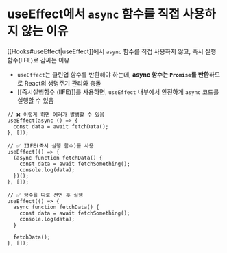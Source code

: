 # useEffect에서 `async` 함수를 직접 사용하지 않는 이유
[[Hooks#useEffect|useEffect]]에서 `async` 함수를 직접 사용하지 않고, 즉시 실행 함수(IIFE)로 감싸는 이유

- `useEffect`는 클린업 함수를 반환해야 하는데, **async 함수는 `Promise`를 반환**하므로 React의 생명주기 관리와 충돌
- [[즉시실행함수 (IIFE)]]를 사용하면, `useEffect` 내부에서 안전하게 `async` 코드를 실행할 수 있음

```tsx
// ❌ 이렇게 하면 에러가 발생할 수 있음
useEffect(async () => {
  const data = await fetchData(); 
}, []);

// ✅ IIFE(즉시 실행 함수)를 사용
useEffect(() => {
  (async function fetchData() {
    const data = await fetchSomething();
    console.log(data);
  })();
}, []);

// ✅ 함수를 따로 선언 후 실행
useEffect(() => {
  async function fetchData() {
    const data = await fetchSomething();
    console.log(data);
  }
  
  fetchData();
}, []);
```

